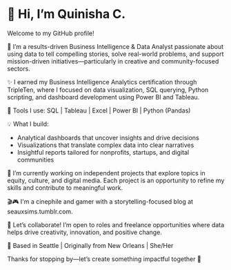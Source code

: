 # 👋 Hi, I’m Quinisha C.

Welcome to my GitHub profile!

🎯 I’m a results-driven Business Intelligence & Data Analyst passionate about using data to tell compelling stories, solve real-world problems, and support mission-driven initiatives—particularly in creative and community-focused sectors.

✨ I earned my Business Intelligence Analytics certification through TripleTen, where I focused on data visualization, SQL querying, Python scripting, and dashboard development using Power BI and Tableau.

🔧 Tools I use:
SQL | Tableau | Excel | Power BI | Python (Pandas)

💡 What I build:
- Analytical dashboards that uncover insights and drive decisions
- Visualizations that translate complex data into clear narratives
- Insightful reports tailored for nonprofits, startups, and digital communities

🌱 I’m currently working on independent projects that explore topics in equity, culture, and digital media. Each project is an opportunity to refine my skills and contribute to meaningful work.

🎬🎮 I'm a cinephile and gamer with a storytelling-focused blog at seauxsims.tumblr.com.

💬 Let’s collaborate!
I’m open to roles and freelance opportunities where data helps drive creativity, innovation, and positive change.

📍 Based in Seattle | Originally from New Orleans | She/Her

Thanks for stopping by—let’s create something impactful together 🚀
